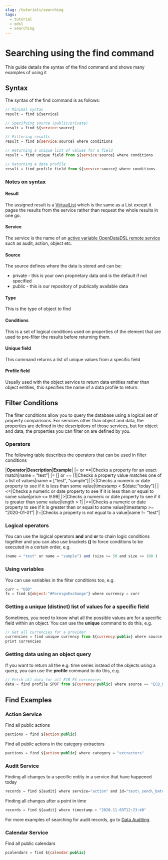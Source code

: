 ```yaml
---
slug: /tutorials/searching
tags:
  - tutorial
  - odsl
  - searching
---
```

Searching using the find command
================================

This guide details the syntax of the find command and shows many examples of using it

## Syntax

The syntax of the find command is as follows:
```js
// Minimal syntax
result = find ${service}

// Specifying source (public/private)
result = find ${service:source}

// Filtering results
result = find ${service:source} where conditions

// Returning a unique list of values for a field
result = find unique field from ${service:source} where conditions

// Returning a data profile
result = find profile field from ${service:source} where conditions
```
### Notes on syntax

#### Result

The assigned result is a [VirtualList](/docs/odsl/variable/VirtualList) which is the same as a List except it pages the results from the service rather than request the whole results in one go.

#### Service

The service is the name of an [active variable OpenDataDSL remote service](/docs/odsl/service/services) such as audit, action, object etc.

#### Source

The source defines where the data is stored and can be:

*   private - this is your own proprietary data and is the default if not specified    
*   public - this is our repository of publically available data
    

#### Type

This is the type of object to find

#### Conditions

This is a set of logical conditions used on properties of the element that are used to pre-filter the results before returning them.

#### Unique field

This command returns a list of unique values from a specific field

#### Profile field

Usually used with the object service to return data entities rather than object entities, this specifies the name of a data profile to return.

## Filter Conditions

The filter conditions allow you to query the database using a logical set of property comparisons. For services other than object and data, the properties are defined in the descriptions of those services, but for object and data, the properties you can filter on are defined by you.

### Operators

The following table describes the operators that can be used in filter conditions

|**Operator**|**Description**|**Example**|
|= or ==|Checks a property for an exact match|name = “test”|
|= [] or == []|Checks a property value matches one of a list of values|name = [“test”, “sample”]|
|<|Checks a numeric or date property to see if it is less than some value|timestamp < ${date:”today”}|
|<=|Checks a numeric or date property to see if it is less than or equal to some value|price <= 9.99|
|>|Checks a numeric or date property to see if it is greater than some value|length > 1|
|>=|Checks a numeric or date property to see if it is greater than or equal to some value|timestamp >= “2020-01-01”|
|!=|Checks a property is not equal to a value|name != “test”|

### Logical operators

You can use the logical operators **and** and **or** to chain logic conditions together and you can also use brackets **()** to force conditions to be executed in a certain order, e.g.
```js
(name = "test" or name = "sample") and (size >= 50 and size <= 100 )
```
### Using variables

You can use variables in the filter conditions too, e.g.
```js
curr = "USD"
fx = find ${object:"#ForeignExchange"} where currency = curr
```

### Getting a unique (distinct) list of values for a specific field

Sometimes, you need to know what all the possible values are for a specific field within an object. You can use the **unique** command to do this, e.g.

```js
// Get all currencies for a provider
currencies = find unique currency from ${currency:public} where source == "ECB_FX"
print currencies
```

### Getting data using an object query

If you want to return all the e.g. time series instead of the objects using a query, you can use the **profile** command to do this, e.g.

```js
// Fetch all data for all ECB_FX currencies
data = find profile SPOT from ${currency:public} where source == "ECB_FX"
```

## Find Examples

### Action Service

Find all public actions
```js
pactions = find ${action:public}
```
Find all public actions in the category extractors
```js
pactions = find ${action:public} where category = "extractors"
```
### Audit Service

Finding all changes to a specific entity in a service that have happened today
```js
records = find ${audit} where service="action" and id="test\_send\_batch" and timestamp > ${date:"today"} and timestamp < ${date:"tomorrow"}
```
Finding all changes after a point in time
```js
records = find ${audit} where timestamp > "2020-11-03T12:23:40"
```
For more examples of searching for audit records, go to [Data Auditing](/docs/odsl/dm/auditing).

### Calendar Service

Find all public calendars
```js
pcalendars = find ${calendar:public}
```
